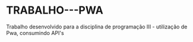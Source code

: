# TRABALHO---PWA
Trabalho desenvolvido para a disciplina de programação III - utilização de Pwa, consumindo API's
